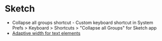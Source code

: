# Sketch

- Collapse all groups shortcut - Custom keyboard shortcut in System Prefs > Keyboard > Shortcuts > "Collapse all Groups" for Sketch app
- [Adaptive width for text elements](https://medium.com/@yarontm/adaptive-text-elements-in-sketch-fe5d2a36c3d5)
